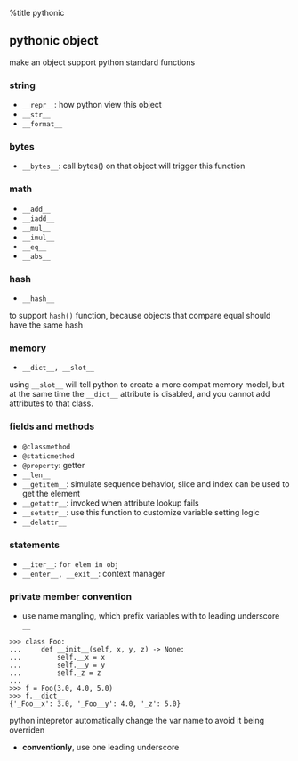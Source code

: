 %title pythonic

## pythonic object

make an object support python standard functions

### string

* `__repr__`: how python view this object
* `__str__`
* `__format__`

### bytes

* `__bytes__`: call bytes() on that object will trigger this function

### math

* `__add__`
* `__iadd__`
* `__mul__`
* `__imul__`
* `__eq__`
* `__abs__`

### hash

* `__hash__`

to support `hash()` function, because objects that compare equal should have the same hash

### memory

* `__dict__, __slot__`

using `__slot__` will tell python to create a more compat memory model, but at the same time the `__dict__` attribute is disabled, and you cannot add attributes to that class.

### fields and methods

* `@classmethod`
* `@staticmethod`
* `@property`: getter
* `__len__`
* `__getitem__`: simulate sequence behavior, slice and index can be used to get the element
* `__getattr__`: invoked when attribute lookup fails
* `__setattr__`: use this function to customize variable setting logic
* `__delattr__`

### statements

* `__iter__`: `for elem in obj`
* `__enter__, __exit__`: context manager

### private member convention

* use name mangling, which prefix variables with to leading underscore `__`

```
>>> class Foo:
...     def __init__(self, x, y, z) -> None:
...         self.__x = x
...         self.__y = y
...         self._z = z
...
>>> f = Foo(3.0, 4.0, 5.0)
>>> f.__dict__
{'_Foo__x': 3.0, '_Foo__y': 4.0, '_z': 5.0}
```

python intepretor automatically change the var name to avoid it being overriden

* **conventionly**, use one leading underscore 
